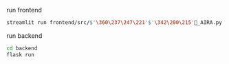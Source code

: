 run frontend
```bash
streamlit run frontend/src/$'\360\237\247\221'$'\342\200\215'🔬_AIRA.py
```

run backend
```bash
cd backend
flask run
```

